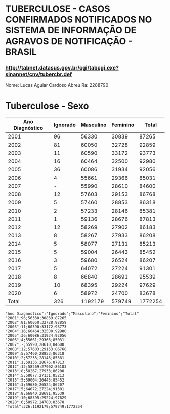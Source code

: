 
# TUBERCULOSE - CASOS CONFIRMADOS NOTIFICADOS NO SISTEMA DE INFORMAÇÃO DE AGRAVOS DE NOTIFICAÇÃO - BRASIL
### http://tabnet.datasus.gov.br/cgi/tabcgi.exe?sinannet/cnv/tubercbr.def

Nome: Lucas Aguiar Cardoso Abreu
Ra: 2288790

# Tuberculose - Sexo

|Ano Diagnóstico|Ignorado|Masculino|Feminino|Total  |
|---------------|--------|---------|--------|-------|
|2001           |96      |56330    |30839   |87265  |
|2002           |81      |60050    |32728   |92859  |
|2003           |11      |60590    |33172   |93773  |
|2004           |16      |60464    |32500   |92980  |
|2005           |36      |60086    |31934   |92056  |
|2006           |4       |55661    |29366   |85031  |
|2007           |-       |55990    |28610   |84600  |
|2008           |12      |57603    |29153   |86768  |
|2009           |5       |57460    |28853   |86318  |
|2010           |2       |57233    |28146   |85381  |
|2011           |1       |59136    |28676   |87813  |
|2012           |12      |58269    |27902   |86183  |
|2013           |8       |58267    |27933   |86208  |
|2014           |5       |58077    |27131   |85213  |
|2015           |5       |59004    |26443   |85452  |
|2016           |3       |59680    |26524   |86207  |
|2017           |5       |64072    |27224   |91301  |
|2018           |8       |66840    |28691   |95539  |
|2019           |10      |68395    |29224   |97629  |
|2020           |6       |58972    |24700   |83678  |
|Total          |326     |1192179  |579749  |1772254|


```
"Ano Diagnóstico";"Ignorado";"Masculino";"Feminino";"Total"
"2001";96;56330;30839;87265
"2002";81;60050;32728;92859
"2003";11;60590;33172;93773
"2004";16;60464;32500;92980
"2005";36;60086;31934;92056
"2006";4;55661;29366;85031
"2007";-;55990;28610;84600
"2008";12;57603;29153;86768
"2009";5;57460;28853;86318
"2010";2;57233;28146;85381
"2011";1;59136;28676;87813
"2012";12;58269;27902;86183
"2013";8;58267;27933;86208
"2014";5;58077;27131;85213
"2015";5;59004;26443;85452
"2016";3;59680;26524;86207
"2017";5;64072;27224;91301
"2018";8;66840;28691;95539
"2019";10;68395;29224;97629
"2020";6;58972;24700;83678
"Total";326;1192179;579749;1772254
```

